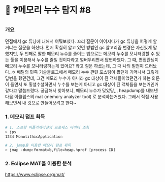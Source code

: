 # 🤔 ❓메모리 누수 탐지 #8

### 개요

면접에서 gc 튜닝에 대해서 여쭤보셨다. 꼬리 질문이 이어지다가 gc 튜닝을 어떻게 할거냐는 질문을 하셨다. 먼저 확실히 알고 있던 방법인 gc 알고리즘 변경은 자신있게 말했지만, 두 번째로 말한 메모리 누수를 줄이는 법으로는 메모리 누수를 모니터링할 수 있는 툴을 이용해서 누수를 줄일 것이다라고 얼버무리면서 답변하였다. 그 때, 면접관님이 메모리 누수를 모니터링하는게 있어요? 라고 질문 하셨는데, 그 때 나의 밑천이 드러났다..ㅎ 배달의 민족 기술블로그에서 메모리 누수 관련 포스팅이 봤던게 기억나서 그렇게 답변을 했던건데, 그건 메모리 누수가 아니라 gc 대상이 된 객체들이었던건가 하는 의문이 들면서 또 횡설수설하면서 누수를 보는게 아니고 gc 대상이 된 객체들을 보는거인거 같다고 말씀드렸다. 궁금해서 찾아보니, 메모리 누수가 맞았당,,, heapdump를 내보낸 다음 이클립스의 mat (memory analyzer tool) 로 분석하는거였다. 그래서 직접 사용해보면서 내 것으로 만들어보려고 한다~



### 1. 메모리 덤프 획득

```bash
# 1. 스프링 어플리케이션의 프로세스 아이디 조회
> jps
1234 MonolithicApplication

# 2. jmap을 이용한 메모리 덤프 획득
> jmap -dump:format=b,file=heap.hprof [process ID]
```

### 2. Eclipse MAT을 이용한 분석

https://www.eclipse.org/mat/

 